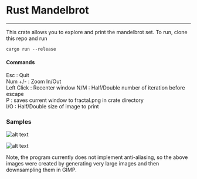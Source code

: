 # Rust Mandelbrot
---
This crate allows you to explore and print the mandelbrot set.
To run, clone this repo and run 
    
    cargo run --release
    


#### Commands

Esc :          Quit  
Num +/- : Zoom In/Out  
Left Click : Recenter window
N/M : Half/Double number of iteration before escape  
P : saves current window to fractal.png in crate directory  
I/O : Half/Double size of image to print
 
### Samples

![alt text](https://github.com/Goirad/mandelbrot-viewer/tree/master/samples/sample1.jpg "Sample 1")

![alt text](https://github.com/Goirad/mandelbrot-viewer/tree/master/samples/sample2.jpg "Sample 2")

Note, the program currently does not implement anti-aliasing, so the above images were created by generating very large images and then downsampling them in GIMP.